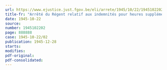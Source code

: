 ```yaml
---
url: https://www.ejustice.just.fgov.be/eli/arrete/1945/10/22/1945102202/justel
title-fr: "Arrêté du Régent relatif aux indemnités pour heures supplémentaires pour le personnel enseignant des universités de l'Etat"
date: 1945-10-22
source:
number: 1945102202
page: 888888
case: 1945-10-22/02
publication: 1945-12-28
starts:
modifies:
pdf-original:
pdf-consolidated:
---
```


